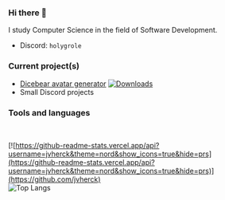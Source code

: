 ### Hi there 👋
I study Computer Science in the field of Software Development.

- Discord: `holygrole`

### Current project(s)
- [Dicebear avatar generator](https://github.com/jvherck/dicebear) [![Downloads](https://static.pepy.tech/personalized-badge/dicebear?period=total&units=none&left_color=grey&right_color=red&left_text=Downloads)](https://jvherck.github.io/dicebear)
- Small Discord projects

### Tools and languages


<br />

[![https://github-readme-stats.vercel.app/api?username=jvherck&theme=nord&show_icons=true&hide=prs](https://github-readme-stats.vercel.app/api?username=jvherck&theme=nord&show_icons=true&hide=prs)](https://github.com/jvherck)
<br />
![Top Langs](https://github-readme-stats.vercel.app/api/top-langs/?username=jvherck&layout=compact)
